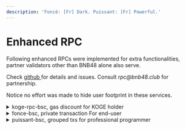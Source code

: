 ```yaml
---
description: 'Foncé: [Fr] Dark. Puissant: [Fr] Powerful.'
---
```


# Enhanced RPC

Following enhanced RPCs were implemented for extra functionalities, partner validators other than BNB48 alone also serve.

Check [github ](https://github.com/BNB48Club/enhanced\_rpc)for details and issues. Consult _rpc@bnb48.club_ for partnership.

Notice no effort was made to hide user footprint in these services.&#x20;

<details>

<summary>koge-rpc-bsc, gas discount for KOGE holder</summary>

Hold [$KOGE](https://bscscan.com/token/0xe6df05ce8c8301223373cf5b969afcb1498c5528) to enjoy discount of BSC gas fee !&#x20;

As far as：&#x20;

1. There is at least 1 KOGE in your wallet(Including DAO-staked and [48er-nft.md](../../../../dao/governance/voting/48er-nft.md "mention")).&#x20;
2. Use this RPC -> [https://koge-rpc-bsc.bnb48.club](https://t.co/5859ob3MhI)

You can enjoy a gas discount up to 80% then.&#x20;

Please notice there are conditions for this discount. The more gasLimit your tx has, the more KOGE you need to be eligible

Effective KOGE balance includes:

1. $KOGE in your wallet
2. $KOGE staked to [Broken link](broken-reference "mention")
3. Each held 48er NFT is considered as 1,000,000 KOGE holding.

```
KOGE      max gasLimit for 1gwei discount
<1        0
1~10      240000
100       480000
1000      960000
10000     1920000
...
//10 times holding double the max gasLimit
```

When the gasLimit exceeds your eligible quota, you can hold more KOGE or set a higher gasPrice. A recommended gasPrice will be included in the error msg, just set the new gasPrice and send your tx again.

Since not all the validators seal txs below 5gwei (while BNB48 and partners do), gas discounted tx may be sealed a bit slower, it's totally normal.

</details>

<details>

<summary>fonce-bsc, private transaction For end-user</summary>

`https://fonce-bsc.bnb48.club`

Txs sent to this RPC will remain inside BNB48 and partners without being broadcasted, thus will not be packed or only packed by BNB48 and partners.

#### Pros:&#x20;

1. Front-run-resisted because arb-bot can't see your tx in advance of block sealing.
2. Wallet transparency. No programming skill is needed, just fill this RPC URL in your wallet.

#### Cons:&#x20;

1. Since only BNB48 and partners do the sealing for fonce, txs may be sealed a bit slower, it's total normal.
2. Higher gasPrice requirement, [#query-gas-price-floor](puissant-api.md#query-gas-price-floor "mention")

</details>

<details>

<summary>puissant-bsc, grouped txs for professional programmer</summary>

`https://puissant-bsc.bnb48.club`

Puissant is a service where grouped txs are supported as an atomic operation without breaking gasPrice based ordering. Puissant is natively in private mode.

Powerful tool for programmers only, you can't use this URL as an ordinary wallet RPC.

Check [puissant-api.md](puissant-api.md "mention")for details.

</details>
